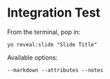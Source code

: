 
# Integration Test

From the terminal, pop in:

  ```yo reveal:slide "Slide Title"```

Available options:

 ```--markdown --attributes --notes```
